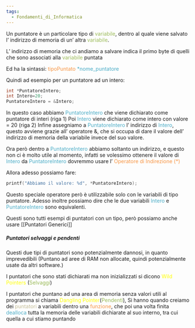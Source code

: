 ```yaml
---
tags:
  - Fondamenti_di_Informatica
---
```

Un puntatore è un particolare tipo di <font color="#9bbb59">variabile</font>, dentro al quale viene salvato l’ indirizzo di memoria di un’ altra <font color="#9bbb59">variabile</font>.

L’ indirizzo di memoria che ci andiamo a salvare indica il primo byte di quelli che sono associati alla <font color="#9bbb59">variabile</font> puntata

Ed ha la sintassi:
<font color="#f79646">tipoPuntato</font> <font color="#9bbb59"><font color="#4bacc6">*nome_puntatore</font></font>

Quindi ad esempio per un puntatore ad un intero:

```c
int *PuntatoreIntero;
int Intero=20;
PuntatoreIntero = &Intero;
```

In questo caso abbiamo <font color="#4bacc6">PuntatoreIntero</font> che viene dichiarato come puntatore di interi (riga 1)
Poi <font color="#4bacc6">Intero</font> viene dichiarato come intero con valore = 20 (riga 2)
Infine assegniamo a <font color="#4bacc6">PuntatoreIntero</font> l’ indirizzo di <font color="#4bacc6">Intero</font>, questo avviene grazie all’ operatore &, che si occupa di dare il valore dell’ indirizzo di memoria della variabile invece del suo valore.


Ora però dentro a <font color="#4bacc6">PuntatoreIntero</font> abbiamo soltanto un indirizzo, e questo non ci è molto utile al momento, infatti se volessimo ottenere il valore di <font color="#4bacc6">Intero</font> da <font color="#4bacc6">PuntatoreIntero</font> dovremmo usare l’ <font color="#f79646">Operatore di Indirezione (*)</font>

Allora adesso possiamo fare:

```C
printf("Abbiamo il valore: %d", *PuntatoreIntero);
```

Questo speciale operatore però è utilizzabile solo con le variabili di tipo puntatore.
Adesso inoltre possiamo dire che le due variabili <font color="#4bacc6">Intero</font> e <font color="#4bacc6">PuntatoreIntero</font> sono equivalenti.

Questi sono tutti esempi di puntatori con un tipo, però possiamo anche usare [[Puntatori Generici]]

##### Puntatori selvaggi e pendenti

Questi due tipi di puntatori sono potenzialmente dannosi, in quanto imprevedibili (Puntano ad aree di RAM non allocate, quindi potenzialmente usate da altri software.)

I puntatori che sono stati dichiarati ma non inizializzati si dicono <font color="#ffff00">Wild Pointers</font> (<font color="#9bbb59">Selvaggi</font>)

I puntatori che puntano ad una area di memoria senza valori utili al programma si chiama <font color="#ffff00">Dangling Pointer</font>(<font color="#9bbb59">Pendenti</font>),
Si hanno quando creiamo dei <font color="#c4bd97">puntatori</font> a variabili dentro una <font color="#f79646">funzione</font>, che poi una volta finita <font color="#4bacc6">dealloca</font> tutta la memoria delle variabili dichiarate al suo interno, tra cui quella a cui stiamo puntando
